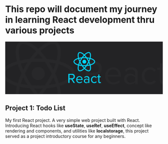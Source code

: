 # This repo will document my journey in learning React development thru various projects

<p align="center"><img src="./reactLogo.jpeg" width="100%" height="70%"><p>

## Project 1: Todo List
My first React project. A very simple web project built with React. Introducing React hooks like **useState**, **useRef**, **useEffect**, concept like rendering and components, and utilities like **localstorage**, this project served as a project introductory course for any beginners.
